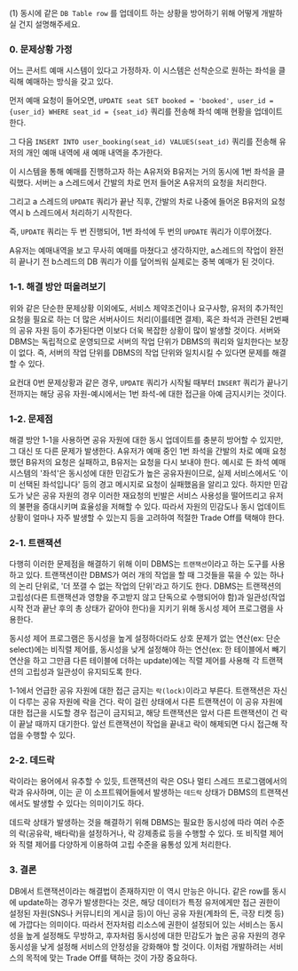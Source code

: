 (1) 동시에 같은 `DB Table row` 를 업데이트 하는 상황을 방어하기 위해 어떻게 개발하실 건지 설명해주세요.

### 0. 문제상황 가정
 
어느 콘서트 예매 시스템이 있다고 가정하자. 이 시스템은 선착순으로 원하는 좌석을 클릭해 예매하는 방식을 갖고 있다.
 
먼저 예매 요청이 들어오면, `UPDATE seat SET booked = 'booked', user_id = {user_id} WHERE seat_id = {seat_id}` 쿼리를 전송해 좌석 예매 현황을 업데이트한다.
 
그 다음 `INSERT INTO user_booking(seat_id) VALUES(seat_id)` 쿼리를 전송해 유저의 개인 예매 내역에 새 예매 내역을 추가한다.


이 시스템을 통해 예매를 진행하고자 하는 A유저와 B유저는 거의 동시에 1번 좌석을 클릭했다. 서버는 a 스레드에서 간발의 차로 먼저 들어온 A유저의 요청을 처리한다.
 
그리고 a 스레드의 `UPDATE` 쿼리가 끝난 직후, 간발의 차로 나중에 들어온 B유저의 요청 역시 b 스레드에서 처리하기 시작한다.
 
즉, `UPDATE` 쿼리는 두 번 진행되어, 1번 좌석에 두 번의 `UPDATE` 쿼리가 이루어졌다.
 
A유저는 예매내역을 보고 무사히 예매를 마쳤다고 생각하지만, a스레드의 작업이 완전히 끝나기 전 b스레드의 DB 쿼리가 이를 덮어씌워 실제로는 중복 예매가 된 것이다.
 

### 1-1. 해결 방안 떠올려보기 
 
위와 같은 단순한 문제상황 이외에도, 서비스 제약조건이나 요구사항, 유저의 추가적인 요청을 필요로 하는 더 많은 서버사이드 처리(이를테면 결제), 혹은 좌석과 관련된 2번째의 공유 자원 등이 추가된다면 이보다 더욱 복잡한 상황이 많이 발생할 것이다. 서버와 DBMS는 독립적으로 운영되므로 서버의 작업 단위가 DBMS의 쿼리와 일치한다는 보장이 없다. 즉, 서버의 작업 단위를 DBMS의 작업 단위와 일치시킬 수 있다면 문제를 해결할 수 있다.
 
요컨대 0번 문제상황과 같은 경우, `UPDATE` 쿼리가 시작될 때부터 `INSERT` 쿼리가 끝나기 전까지는 해당 공유 자원-예시에서는 1번 좌석-에 대한 접근을 아예 금지시키는 것이다.
 
 
### 1-2. 문제점
 
해결 방안 1-1을 사용하면 공유 자원에 대한 동시 업데이트를 충분히 방어할 수 있지만, 그 대신 또 다른 문제가 발생한다. A유저가 예매 중인 1번 좌석을 간발의 차로 예매 요청했던 B유저의 요청은 실패하고, B유저는 요청을 다시 보내야 한다. 예시로 든 좌석 예매 시스템의 '좌석'은 동시성에 대한 민감도가 높은 공유자원이므로, 실제 서비스에서도 '이미 선택된 좌석입니다' 등의 경고 메시지로 요청이 실패했음을 알리고 있다. 하지만 민감도가 낮은 공유 자원의 경우 이러한 재요청의 빈발은 서비스 사용성을 떨어뜨리고 유저의 불편을 증대시키며 효율성을 저해할 수 있다. 따라서 자원의 민감도나 동시 업데이트 상황이 얼마나 자주 발생할 수 있는지 등을 고려하여 적절한 Trade Off를 택해야 한다.
 
 
 
### 2-1. 트랜잭션
 
다행히 이러한 문제점을 해결하기 위해 이미 DBMS는 `트랜잭션`이라고 하는 도구를 사용하고 있다. 트랜잭션이란 DBMS가 여러 개의 작업을 할 때 그것들을 묶을 수 있는 하나의 논리 단위로, '더 쪼갤 수 없는 작업의 단위'라고 하기도 한다. DBMS는 트랜잭션의 고립성(다른 트랜잭션과 영향을 주고받지 않고 단독으로 수행되어야 함)과 일관성(작업 시작 전과 끝난 후의 총 상태가 같아야 한다)을 지키기 위해 동시성 제어 프로그램을 사용한다.
 
동시성 제어 프로그램은 동시성을 높게 설정하더라도 상호 문제가 없는 연산(ex: 단순 select)에는 비직렬 제어를, 동시성을 낮게 설정해야 하는 연산(ex: 한 테이블에서 빼기 연산을 하고 그만큼 다른 테이블에 더하는 update)에는 직렬 제어를 사용해 각 트랜잭션의 고립성과 일관성이 유지되도록 한다.
 
 
1-1에서 언급한 공유 자원에 대한 접근 금지는 `락(lock)`이라고 부른다. 트랜잭션은 자신이 다루는 공유 자원에 락을 건다. 락이 걸린 상태에서 다른 트랜잭션이 이 공유 자원에 대한 접근을 시도할 경우 접근이 금지되고, 해당 트랜잭션은 앞서 다른 트랜잭션이 건 락이 끝날 때까지 대기한다. 앞선 트랜잭션이 작업을 끝내고 락이 해제되면 다시 접근해 작업을 수행할 수 있다.
 
 
### 2-2. 데드락
 
락이라는 용어에서 유추할 수 있듯, 트랜잭션의 락은 OS나 멀티 스레드 프로그램에서의 락과 유사하며, 이는 곧 이 소프트웨어들에서 발생하는 `데드락` 상태가 DBMS의 트랜잭션에서도 발생할 수 있다는 의미이기도 하다.
 
데드락 상태가 발생하는 것을 해결하기 위해 DBMS는 필요한 동시성에 따라 여러 수준의 락(공유락, 배타락)을 설정하거나, 락 강제종료 등을 수행할 수 있다. 또 비직렬 제어와 직렬 제어를 다양하게 이용하여 고립 수준을 융통성 있게 처리한다.

  
### 3. 결론
 
DB에서 트랜잭션이라는 해결법이 존재하지만 이 역시 만능은 아니다. 같은 row를 동시에 update하는 경우가 발생한다는 것은, 해당 데이터가 특정 유저에게만 접근 권한이 설정된 자원(SNS나 커뮤니티의 게시글 등)이 아닌 공유 자원(계좌의 돈, 극장 티켓 등)에 가깝다는 의미이다. 따라서 전자처럼 리소스에 권한이 설정되어 있는 서비스는 동시성을 높게 설정해도 무방하고, 후자처럼 동시성에 대한 민감도가 높은 공유 자원의 경우 동시성을 낮게 설정해 서비스의 안정성을 강화해야 할 것이다. 이처럼 개발하려는 서비스의 목적에 맞는 Trade Off를 택하는 것이 가장 중요하다.
